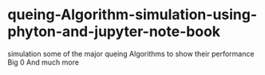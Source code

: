 # queing-Algorithm-simulation-using-phyton-and-jupyter-note-book
simulation some of the major queing Algorithms to show their performance Big 0 And much more
